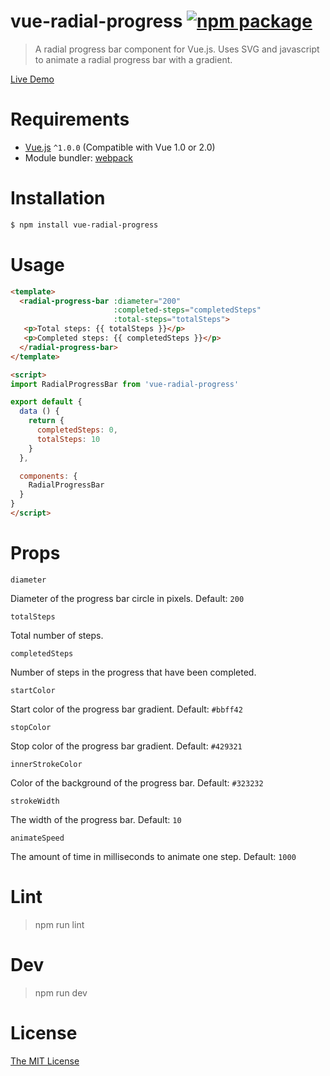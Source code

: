 # vue-radial-progress [![npm package](https://img.shields.io/npm/v/vue-radial-progress.svg)](https://www.npmjs.com/package/vue-radial-progress)

> A radial progress bar component for Vue.js. Uses SVG and javascript to animate a radial progress bar with a gradient.

[Live Demo](https://wyzant-dev.github.io/vue-radial-progress/)

# Requirements

- [Vue.js](https://github.com/vuejs/vue) `^1.0.0` (Compatible with Vue 1.0 or 2.0)
- Module bundler: [webpack](https://github.com/webpack/webpack)

# Installation

``` bash
$ npm install vue-radial-progress
```

# Usage
``` html
<template>
  <radial-progress-bar :diameter="200"
                       :completed-steps="completedSteps"
                       :total-steps="totalSteps">
   <p>Total steps: {{ totalSteps }}</p>
   <p>Completed steps: {{ completedSteps }}</p>
  </radial-progress-bar>
</template>

<script>
import RadialProgressBar from 'vue-radial-progress'

export default {
  data () {
    return {
      completedSteps: 0,
      totalSteps: 10
    }
  },

  components: {
    RadialProgressBar
  }
}
</script>
```

# Props

`diameter`

Diameter of the progress bar circle in pixels. Default: `200`

`totalSteps`

Total number of steps.

`completedSteps`

Number of steps in the progress that have been completed.

`startColor`

Start color of the progress bar gradient. Default: `#bbff42`

`stopColor`

Stop color of the progress bar gradient. Default: `#429321`

`innerStrokeColor`

Color of the background of the progress bar. Default: `#323232`

`strokeWidth`

The width of the progress bar. Default: `10`

`animateSpeed`

The amount of time in milliseconds to animate one step. Default: `1000`

# Lint

  > npm run lint

# Dev

  > npm run dev

# License

[The MIT License](http://opensource.org/licenses/MIT)
